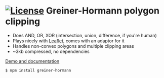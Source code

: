 [![License](http://img.shields.io/badge/license-MIT-brightgreen.svg)](http://opensource.org/licenses/MIT)
Greiner-Hormann polygon clipping
================================

 * Does AND, OR, XOR (intersection, union, difference, if you're human)
 * Plays nicely with [Leaflet](http://github.com/leaflet/leaflet/), comes with an adaptor for it
 * Handles non-convex polygons and multiple clipping areas
 * ~3kb compressed, no dependencies

[Demo and documentation](http://w8r.github.io/GreinerHormann/)

```
$ npm install greiner-hormann
```
